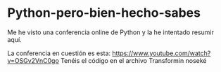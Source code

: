 # Python-pero-bien-hecho-sabes
Me he visto una conferencia online de Python y la he intentado resumir aquí.

La conferencia en cuestión es esta: https://www.youtube.com/watch?v=OSGv2VnC0go
Tenéis el código en el archivo Transformin noseké
